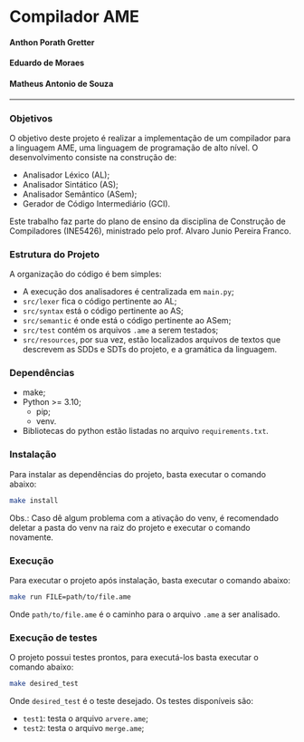 # Compilador AME

#### Anthon Porath Gretter
#### Eduardo de Moraes
#### Matheus Antonio de Souza

---

### Objetivos

O objetivo deste projeto é realizar a implementação de um compilador para a linguagem 
AME, uma linguagem de programação de alto nível. O desenvolvimento consiste na construção de:

- Analisador Léxico (AL);
- Analisador Sintático (AS);
- Analisador Semântico (ASem);
- Gerador de Código Intermediário (GCI).

Este trabalho faz parte do plano de ensino da disciplina de Construção de Compiladores 
(INE5426), ministrado pelo prof. Alvaro Junio Pereira Franco.

### Estrutura do Projeto

A organização do código é bem simples:
- A execução dos analisadores é centralizada em `main.py`;
- `src/lexer` fica o código pertinente ao AL; 
- `src/syntax` está o código pertinente ao AS; 
- `src/semantic` é onde está o código pertinente ao ASem;
- `src/test` contém os arquivos `.ame` a serem testados; 
- `src/resources`, por sua vez, estão localizados arquivos de textos que descrevem as
SDDs e SDTs do projeto, e a gramática da linguagem.

### Dependências

- make;
- Python >= 3.10;
  - pip;
  - venv.
- Bibliotecas do python estão listadas no arquivo `requirements.txt`.

### Instalação

Para instalar as dependências do projeto, basta executar o comando abaixo:

```bash
make install
```
Obs.: Caso dê algum problema com a ativação do venv, é recomendado deletar a pasta do venv
na raiz do projeto e executar o comando novamente.

### Execução

Para executar o projeto após instalação, basta executar o comando abaixo:

```bash
make run FILE=path/to/file.ame
```

Onde `path/to/file.ame` é o caminho para o arquivo `.ame` a ser analisado.

### Execução de testes

O projeto possui testes prontos, para executá-los basta executar o comando abaixo:

```bash
make desired_test
```

Onde `desired_test` é o teste desejado. Os testes disponíveis são:
- `test1`: testa o arquivo `arvere.ame`;
- `test2`: testa o arquivo `merge.ame`;
